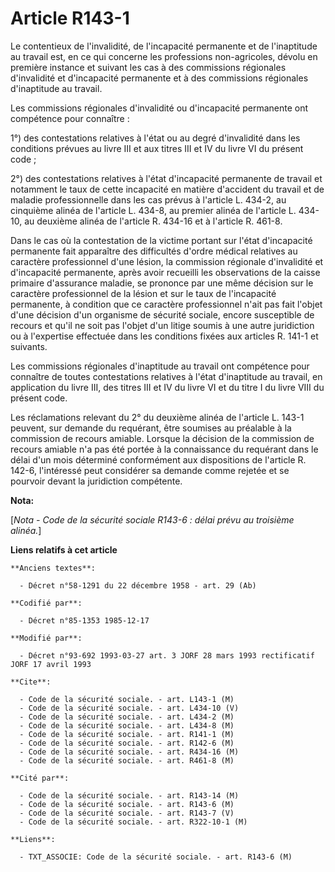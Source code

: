 # Article R143-1

Le contentieux de l'invalidité, de l'incapacité permanente et de l'inaptitude au travail est, en ce qui concerne les
professions non-agricoles, dévolu en première instance et suivant les cas à des commissions régionales d'invalidité et
d'incapacité permanente et à des commissions régionales d'inaptitude au travail. 

Les commissions régionales d'invalidité ou d'incapacité permanente ont compétence pour connaître : 

1°) des contestations relatives à l'état ou au degré d'invalidité dans les conditions prévues au livre III et aux titres III
et IV du livre VI du présent code ; 

2°) des contestations relatives à l'état d'incapacité permanente de travail et notamment le taux de cette incapacité en
matière d'accident du travail et de maladie professionnelle dans les cas prévus à l'article L. 434-2, au cinquième alinéa de
l'article L. 434-8, au premier alinéa de l'article L. 434-10, au deuxième alinéa de l'article R. 434-16 et à l'article R.
461-8.

Dans le cas où la contestation de la victime portant sur l'état d'incapacité permanente fait apparaître des difficultés
d'ordre médical relatives au caractère professionnel d'une lésion, la commission régionale d'invalidité et d'incapacité
permanente, après avoir recueilli les observations de la caisse primaire d'assurance maladie, se prononce par une même
décision sur le caractère professionnel de la lésion et sur le taux de l'incapacité permanente, à condition que ce caractère
professionnel n'ait pas fait l'objet d'une décision d'un organisme de sécurité sociale, encore susceptible de recours et
qu'il ne soit pas l'objet d'un litige soumis à une autre juridiction ou à l'expertise effectuée dans les conditions fixées
aux articles R. 141-1 et suivants. 

Les commissions régionales d'inaptitude au travail ont compétence pour connaître de toutes contestations relatives à l'état
d'inaptitude au travail, en application du livre III, des titres III et IV du livre VI et du titre I du livre VIII du présent
code. 

Les réclamations relevant du 2° du deuxième alinéa de l'article L. 143-1 peuvent, sur demande du requérant, être soumises au
préalable à la commission de recours amiable. Lorsque la décision de la commission de recours amiable n'a pas été portée à la
connaissance du requérant dans le délai d'un mois déterminé conformément aux dispositions de l'article R. 142-6, l'intéressé
peut considérer sa demande comme rejetée et se pourvoir devant la juridiction compétente.

**Nota:**

[*Nota - Code de la sécurité sociale R143-6 : délai prévu au troisième alinéa.*]

**Liens relatifs à cet article**

	**Anciens textes**:

	  - Décret n°58-1291 du 22 décembre 1958 - art. 29 (Ab)

	**Codifié par**:

	  - Décret n°85-1353 1985-12-17

	**Modifié par**:

	  - Décret n°93-692 1993-03-27 art. 3 JORF 28 mars 1993 rectificatif JORF 17 avril 1993

	**Cite**:

	  - Code de la sécurité sociale. - art. L143-1 (M)
	  - Code de la sécurité sociale. - art. L434-10 (V)
	  - Code de la sécurité sociale. - art. L434-2 (M)
	  - Code de la sécurité sociale. - art. L434-8 (M)
	  - Code de la sécurité sociale. - art. R141-1 (M)
	  - Code de la sécurité sociale. - art. R142-6 (M)
	  - Code de la sécurité sociale. - art. R434-16 (M)
	  - Code de la sécurité sociale. - art. R461-8 (M)

	**Cité par**:

	  - Code de la sécurité sociale. - art. R143-14 (M)
	  - Code de la sécurité sociale. - art. R143-6 (M)
	  - Code de la sécurité sociale. - art. R143-7 (V)
	  - Code de la sécurité sociale. - art. R322-10-1 (M)

	**Liens**:

	  - TXT_ASSOCIE: Code de la sécurité sociale. - art. R143-6 (M)
